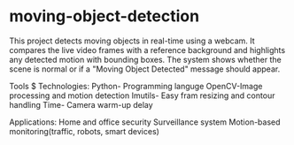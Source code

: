# moving-object-detection
This project detects moving objects in real-time using a webcam. It compares the live video frames with a reference background and highlights any detected motion with bounding boxes. The system shows whether the scene is normal or if a "Moving Object Detected" message should appear.

Tools $ Technologies:
Python- Programming languge
OpenCV-Image processing and motion detection
Imutils- Easy fram resizing and contour handling
Time- Camera warm-up delay

Applications:
Home and office security
Surveillance system
Motion-based monitoring(traffic, robots, smart devices)

